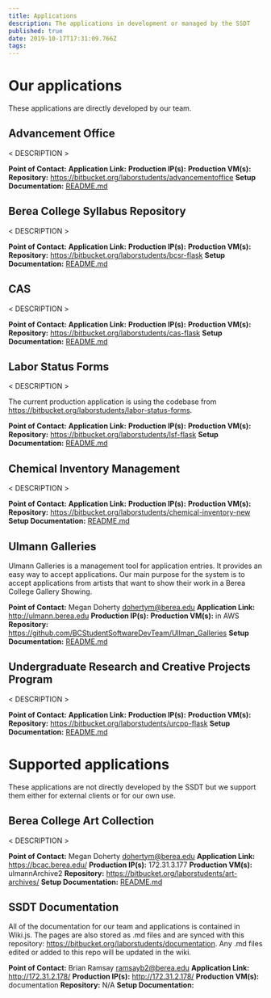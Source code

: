 ```yaml
---
title: Applications
description: The applications in development or managed by the SSDT
published: true
date: 2019-10-17T17:31:09.766Z
tags: 
---
```


# Our applications
These applications are directly developed by our team.

## Advancement Office
< DESCRIPTION >

**Point of Contact:** 
**Application Link:**
**Production IP(s):**
**Production VM(s):**
**Repository:** https://bitbucket.org/laborstudents/advancementoffice
**Setup Documentation:** [README.md](https://bitbucket.org/laborstudents/advancementoffice/src/development/README.md)

## Berea College Syllabus Repository
< DESCRIPTION >

**Point of Contact:** 
**Application Link:**
**Production IP(s):**
**Production VM(s):**
**Repository:** https://bitbucket.org/laborstudents/bcsr-flask
**Setup Documentation:** [README.md](https://bitbucket.org/laborstudents/bcsr-flask/src/master/README.md)

## CAS
< DESCRIPTION >

**Point of Contact:** 
**Application Link:**
**Production IP(s):**
**Production VM(s):**
**Repository:** https://bitbucket.org/laborstudents/cas-flask
**Setup Documentation:** [README.md](https://bitbucket.org/laborstudents/cas-flask/src/development/README.md)

## Labor Status Forms
< DESCRIPTION >

The current production application is using the codebase from https://bitbucket.org/laborstudents/labor-status-forms.

**Point of Contact:** 
**Application Link:**
**Production IP(s):**
**Production VM(s):**
**Repository:** https://bitbucket.org/laborstudents/lsf-flask
**Setup Documentation:** [README.md](https://bitbucket.org/laborstudents/lsf-flask/src/development/README.md)

## Chemical Inventory Management
< DESCRIPTION >

**Point of Contact:** 
**Application Link:**
**Production IP(s):**
**Production VM(s):**
**Repository:** https://bitbucket.org/laborstudents/chemical-inventory-new
**Setup Documentation:** [README.md](https://bitbucket.org/laborstudents/chemical-inventory-new/src/master/README.md)

## Ulmann Galleries
Ulmann Galleries is a management tool for application entries. It provides an easy way to accept applications. Our main purpose for the system is to accept applications from artists that want to show their work in a Berea College Gallery Showing.

**Point of Contact:** Megan Doherty <dohertym@berea.edu>
**Application Link:** http://ulmann.berea.edu
**Production IP(s):**
**Production VM(s):** in AWS
**Repository:** https://github.com/BCStudentSoftwareDevTeam/Ullman_Galleries
**Setup Documentation:** [README.md](https://github.com/BCStudentSoftwareDevTeam/Ullman_Galleries/blob/development/README.md)

## Undergraduate Research and Creative Projects Program
< DESCRIPTION >

**Point of Contact:** 
**Application Link:**
**Production IP(s):**
**Production VM(s):**
**Repository:** https://bitbucket.org/laborstudents/urcpp-flask
**Setup Documentation:** [README.md](https://bitbucket.org/laborstudents/urcpp-flask/src/development/README.md)


# Supported applications
These applications are not directly developed by the SSDT but we support them either for external clients or for our own use.

## Berea College Art Collection
< DESCRIPTION >

**Point of Contact:** Megan Doherty <dohertym@berea.edu>
**Application Link:** https://bcac.berea.edu/
**Production IP(s):** 172.31.3.177
**Production VM(s):** ulmannArchive2
**Repository:** https://bitbucket.org/laborstudents/art-archives/
**Setup Documentation:** [README.md](https://bitbucket.org/laborstudents/art-archives/src/master/README.md)

## SSDT Documentation
All of the documentation for our team and applications is contained in Wiki.js. The pages are also stored as .md files and are synced with this repository: https://bitbucket.org/laborstudents/documentation. Any .md files edited or added to this repo will be updated in the wiki.

**Point of Contact:** Brian Ramsay <ramsayb2@berea.edu>
**Application Link:** http://172.31.2.178/
**Production IP(s):** http://172.31.2.178/
**Production VM(s):** documentation
**Repository:** N/A
**Setup Documentation:** 

